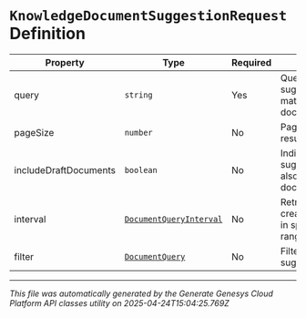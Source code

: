 # `KnowledgeDocumentSuggestionRequest` Definition

| Property | Type | Required | Description |
|----------|------|----------|-------------|
| query | `string` | Yes | Query to get autocomplete suggestions for the matching knowledge documents. |
| pageSize | `number` | No | Page size of the returned results. |
| includeDraftDocuments | `boolean` | No | Indicates whether the suggestion results would also include draft documents. |
| interval | [`DocumentQueryInterval`](documentqueryinterval-definition.md) | No | Retrieves the documents created/modified/published in specified date and time range. |
| filter | [`DocumentQuery`](documentquery-definition.md) | No | Filter for the document suggestions. |

---

*This file was automatically generated by the Generate Genesys Cloud Platform API classes utility on 2025-04-24T15:04:25.769Z*